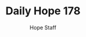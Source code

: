 ---
image: /assets/img/daily-hope-default-artwork.png
title: Daily Hope 178
number: 178
categories:
  - Daily Hope
author: Hope Staff
notes: Daily Hope 178
embed: >-
  EMBED_GOES_HERE
---